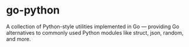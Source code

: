 # go-python
A collection of Python-style utilities implemented in Go — providing Go alternatives to commonly used Python modules like struct, json, random, and more.
